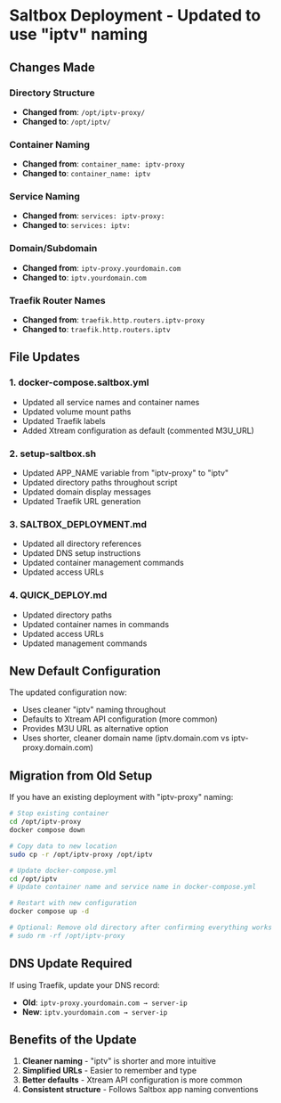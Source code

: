 # Saltbox Deployment - Updated to use "iptv" naming

## Changes Made

### Directory Structure
- **Changed from**: `/opt/iptv-proxy/`
- **Changed to**: `/opt/iptv/`

### Container Naming
- **Changed from**: `container_name: iptv-proxy`
- **Changed to**: `container_name: iptv`

### Service Naming
- **Changed from**: `services: iptv-proxy:`
- **Changed to**: `services: iptv:`

### Domain/Subdomain
- **Changed from**: `iptv-proxy.yourdomain.com`
- **Changed to**: `iptv.yourdomain.com`

### Traefik Router Names
- **Changed from**: `traefik.http.routers.iptv-proxy`
- **Changed to**: `traefik.http.routers.iptv`

## File Updates

### 1. docker-compose.saltbox.yml
- Updated all service names and container names
- Updated volume mount paths
- Updated Traefik labels
- Added Xtream configuration as default (commented M3U_URL)

### 2. setup-saltbox.sh
- Updated APP_NAME variable from "iptv-proxy" to "iptv"
- Updated directory paths throughout script
- Updated domain display messages
- Updated Traefik URL generation

### 3. SALTBOX_DEPLOYMENT.md
- Updated all directory references
- Updated DNS setup instructions
- Updated container management commands
- Updated access URLs

### 4. QUICK_DEPLOY.md
- Updated directory paths
- Updated container names in commands
- Updated access URLs
- Updated management commands

## New Default Configuration

The updated configuration now:
- Uses cleaner "iptv" naming throughout
- Defaults to Xtream API configuration (more common)
- Provides M3U URL as alternative option
- Uses shorter, cleaner domain name (iptv.domain.com vs iptv-proxy.domain.com)

## Migration from Old Setup

If you have an existing deployment with "iptv-proxy" naming:

```bash
# Stop existing container
cd /opt/iptv-proxy
docker compose down

# Copy data to new location
sudo cp -r /opt/iptv-proxy /opt/iptv

# Update docker-compose.yml
cd /opt/iptv
# Update container name and service name in docker-compose.yml

# Restart with new configuration
docker compose up -d

# Optional: Remove old directory after confirming everything works
# sudo rm -rf /opt/iptv-proxy
```

## DNS Update Required

If using Traefik, update your DNS record:
- **Old**: `iptv-proxy.yourdomain.com → server-ip`
- **New**: `iptv.yourdomain.com → server-ip`

## Benefits of the Update

1. **Cleaner naming** - "iptv" is shorter and more intuitive
2. **Simplified URLs** - Easier to remember and type
3. **Better defaults** - Xtream API configuration is more common
4. **Consistent structure** - Follows Saltbox app naming conventions